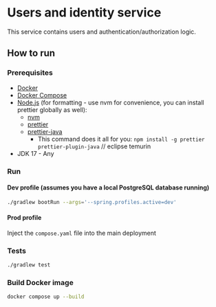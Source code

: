 # Users and identity service

This service contains users and authentication/authorization logic.

## How to run

### Prerequisites

- [Docker](https://docs.docker.com/install/)
- [Docker Compose](https://docs.docker.com/compose/install/)
- [Node.js](https://nodejs.org/en/download/) (for formatting - use nvm for convenience, you can install prettier globally as well):
  - [nvm](https://github.com/nvm-sh/nvm)
  - [prettier](https://prettier.io/docs/en/install.html)
  - [prettier-java](https://github.com/jhipster/prettier-java)
    - This command does it all for you: `npm install -g prettier prettier-plugin-java`
  // eclipse temurin
- JDK 17 - Any

### Run

#### Dev profile (assumes you have a local PostgreSQL database running)

```bash
./gradlew bootRun --args='--spring.profiles.active=dev'
```

#### Prod profile 

Inject the `compose.yaml` file into the main deployment

### Tests

```bash
./gradlew test
```

### Build Docker image

```bash
docker compose up --build
```
